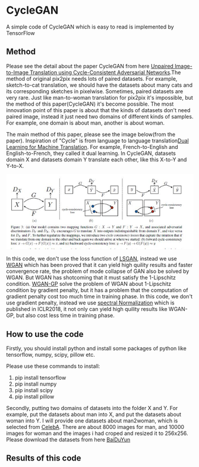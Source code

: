 # CycleGAN
A simple code of CycleGAN which is easy to read is implemented by TensorFlow

Method
------

Please see the detail about the paper CycleGAN from here [Unpaired Image-to-Image Translation using Cycle-Consistent Adversarial Networks](http://openaccess.thecvf.com/content_ICCV_2017/papers/Zhu_Unpaired_Image-To-Image_Translation_ICCV_2017_paper.pdf).The method of original pix2pix needs lots of paired datasets. For example, sketch-to-cat translation, we should have the datasets about many cats and its corresponding sketches in pixelwise. Sometimes, paired datasets are very rare. Just like man-to-woman translation for pix2pix it's impossible, but the method of this paper(CycleGAN) it's become possible. The most innovation point of this paper is about that the kinds of datasets don't need paired image, instead it just need two domains of different kinds of samples. For example, one domain is about man, another is about woman.

The main method of this paper, please see the image below(from the paper). Inspiration of "Cycle" is from language to language translation[Dual Learning for Machine Translation](http://papers.nips.cc/paper/6469-dual-learning-for-machine-translation.pdf). For example, French-to-English and English-to-French, they called it dual learning. In CycleGAN, datasets domain X and datasets domain Y translate each other, like this X-to-Y and Y-to-X.

![paper_method](https://github.com/MingtaoGuo/CycleGAN/raw/master/method/cycleGAN_method.jpg)

In this code, we don't use the loss function of [LSGAN](http://openaccess.thecvf.com/content_ICCV_2017/papers/Mao_Least_Squares_Generative_ICCV_2017_paper.pdf), instead we use [WGAN](https://arxiv.org/abs/1701.07875) which has been proved that it can yield high quility results and faster convergence rate, the problem of mode collapse of GAN also be solved by WGAN. But WGAN has shotcoming that it must satisfy the 1-Lipschitz condition. [WGAN-GP](http://papers.nips.cc/paper/7159-improved-training-of-wasserstein-gans.pdf) solve the problem of WGAN about 1-Lipschitz condition by gradient penalty, but it has a problem that the computation of gradient penalty cost too much time in training phase. In this code, we don't use gradient penalty, instead we use [spectral Normalization](https://arxiv.org/abs/1802.05957) which is published in ICLR2018, it not only can yield high quility results like WGAN-GP, but also cost less time in training phase.

How to use the code 
---------------------
Firstly, you should install python and install some packages of python like tensorflow, numpy, scipy, pillow etc.

Please use these commands to install:
1. pip install tensorflow
2. pip install numpy
3. pip install scipy
4. pip install pillow

Secondly, putting two domains of datasets into the folder X and Y. For example, put the datasets about man into X, and put the datasets about woman into Y. I will provide one datasets about man2woman, which is selected from [CelebA](http://mmlab.ie.cuhk.edu.hk/projects/CelebA.html). There are about 8000 images for man, and 10000 images for woman and the images i had croped and resized it to 256x256. Please download the datasets from here [BaiDuYun](https://pan.baidu.com/s/1PNBklyMbn7wESkW5UIbMVw)

Results of this code 
------------------------






